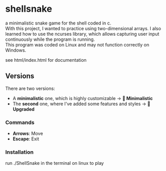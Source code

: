 # shellsnake
a minimalistic snake game for the shell coded in c.  
With this project, I wanted to practice using two-dimensional arrays.
I also learned how to use the ncurses library, which allows capturing user input continuously while the program is running.  
This program was coded on Linux and may not function correctly on Windows.

see html/index.html for documentation

## Versions

There are two versions:

- A **minimalistic** one, which is highly customizable -> **📁 Minimalistic**  
- The **second** one, where I've added some features and styles -> **📁 Upgraded**

### Commands

- **Arrows**: Move
- **Escape**: Exit

### Installation
run ./ShellSnake in the terminal on linux to play
